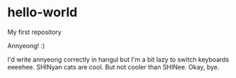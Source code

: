 # hello-world
My first repository

Annyeong! :) 

I'd write annyeong correctly in hangul but I'm a bit lazy to switch keyboards eeeehee.
SHINyan cats are cool. But not cooler than SHINee. 
Okay, bye. 
